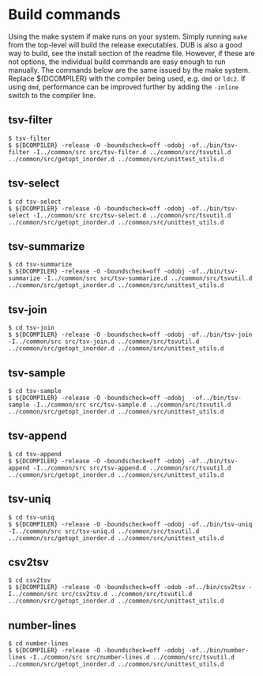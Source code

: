 # Build commands

Using the make system if make runs on your system. Simply running `make` from the top-level will build the release executables. DUB is also a good way to build, see the install section of the readme file. However, if these are not options, the individual build commands are easy enough to run manually. The commands below are the same issued by the make system. Replace ${DCOMPILER} with the compiler being used, e.g. `dmd` or `ldc2`. If using `dmd`, performance can be improved further by adding the `-inline` switch to the compiler line. 

## tsv-filter

```
$ tsv-filter
$ ${DCOMPILER} -release -O -boundscheck=off -odobj -of../bin/tsv-filter -I../common/src src/tsv-filter.d ../common/src/tsvutil.d ../common/src/getopt_inorder.d ../common/src/unittest_utils.d
```

## tsv-select

```
$ cd tsv-select
$ ${DCOMPILER} -release -O -boundscheck=off -odobj -of../bin/tsv-select -I../common/src src/tsv-select.d ../common/src/tsvutil.d ../common/src/getopt_inorder.d ../common/src/unittest_utils.d
```

## tsv-summarize

```
$ cd tsv-summarize
$ ${DCOMPILER} -release -O -boundscheck=off -odobj -of../bin/tsv-summarize -I../common/src src/tsv-summarize.d ../common/src/tsvutil.d ../common/src/getopt_inorder.d ../common/src/unittest_utils.d
```

## tsv-join

```
$ cd tsv-join
$ ${DCOMPILER} -release -O -boundscheck=off -odobj -of../bin/tsv-join -I../common/src src/tsv-join.d ../common/src/tsvutil.d ../common/src/getopt_inorder.d ../common/src/unittest_utils.d
```

## tsv-sample

```
$ cd tsv-sample
$ ${DCOMPILER} -release -O -boundscheck=off -odobj  -of../bin/tsv-sample -I../common/src src/tsv-sample.d ../common/src/tsvutil.d ../common/src/getopt_inorder.d ../common/src/unittest_utils.d
```

## tsv-append

```
$ cd tsv-append
$ ${DCOMPILER} -release -O -boundscheck=off -odobj -of../bin/tsv-append -I../common/src src/tsv-append.d ../common/src/tsvutil.d ../common/src/getopt_inorder.d ../common/src/unittest_utils.d
```

## tsv-uniq

```
$ cd tsv-uniq
$ ${DCOMPILER} -release -O -boundscheck=off -odobj -of../bin/tsv-uniq -I../common/src src/tsv-uniq.d ../common/src/tsvutil.d ../common/src/getopt_inorder.d ../common/src/unittest_utils.d
```

## csv2tsv

```
$ cd csv2tsv
$ ${DCOMPILER} -release -O -boundscheck=off -odob -of../bin/csv2tsv -I../common/src src/csv2tsv.d ../common/src/tsvutil.d ../common/src/getopt_inorder.d ../common/src/unittest_utils.d
```

## number-lines

```
$ cd number-lines
$ ${DCOMPILER} -release -O -boundscheck=off -odobj -of../bin/number-lines -I../common/src src/number-lines.d ../common/src/tsvutil.d ../common/src/getopt_inorder.d ../common/src/unittest_utils.d
```
